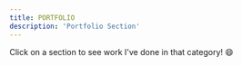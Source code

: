 ```yaml
---
title: PORTFOLIO
description: 'Portfolio Section'
---
```


Click on a section to see work I've done in that category! :smile:
